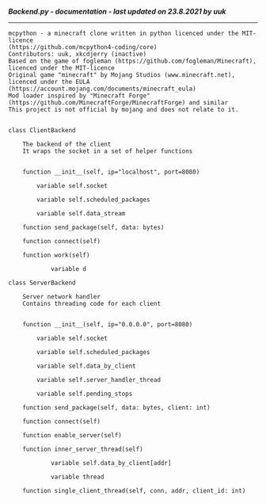 ***Backend.py - documentation - last updated on 23.8.2021 by uuk***
___

    mcpython - a minecraft clone written in python licenced under the MIT-licence 
    (https://github.com/mcpython4-coding/core)
    Contributors: uuk, xkcdjerry (inactive)
    Based on the game of fogleman (https://github.com/fogleman/Minecraft), licenced under the MIT-licence
    Original game "minecraft" by Mojang Studios (www.minecraft.net), licenced under the EULA
    (https://account.mojang.com/documents/minecraft_eula)
    Mod loader inspired by "Minecraft Forge" (https://github.com/MinecraftForge/MinecraftForge) and similar
    This project is not official by mojang and does not relate to it.


    class ClientBackend
        
        The backend of the client
        It wraps the socket in a set of helper functions


        function __init__(self, ip="localhost", port=8080)

            variable self.socket

            variable self.scheduled_packages

            variable self.data_stream

        function send_package(self, data: bytes)

        function connect(self)

        function work(self)

                variable d

    class ServerBackend
        
        Server network handler
        Contains threading code for each client


        function __init__(self, ip="0.0.0.0", port=8080)

            variable self.socket

            variable self.scheduled_packages

            variable self.data_by_client

            variable self.server_handler_thread

            variable self.pending_stops

        function send_package(self, data: bytes, client: int)

        function connect(self)

        function enable_server(self)

        function inner_server_thread(self)

                variable self.data_by_client[addr]

                variable thread

        function single_client_thread(self, conn, addr, client_id: int)